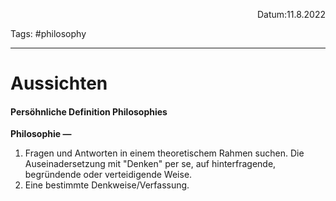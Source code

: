<p align="right">Datum:11.8.2022</p>

Tags: #philosophy

---
# Aussichten
#### Persöhnliche Definition Philosophies
**Philosophie —** 
1. Fragen und Antworten in einem theoretischem Rahmen suchen.
	Die Auseinadersetzung mit "Denken" per se, auf hinterfragende, begründende oder verteidigende Weise.
 2. Eine bestimmte Denkweise/Verfassung.
 